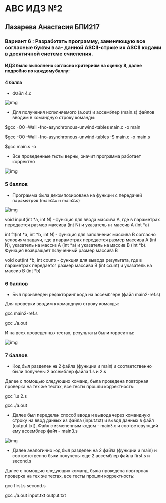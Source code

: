 # АBC ИДЗ №2 
## Лазарева Анастасия БПИ217
### Вариант 6 : Разработать программу, заменяющую все согласные буквы в за- данной ASCII-строке их ASCII кодами в десятичной системе счисления.
#### ИДЗ было выполнено согласно критериям на оценку 8, далее подробно по каждому баллу:

#### 4 балла

- Файл 4.c


![img](/image1.png)

- Для получения исполняемого (a.out)  и ассемблер (main.s) файлов вводим в командную строку команды:

$gcc -O0 -Wall -fno-asynchronous-unwind-tables main.c -o main

$gcc -O0 -Wall -fno-asynchronous-unwind-tables -S main.c -o main.s

$gcc main.s -o

- Все проведенные тесты верны, значит программа работает корректно

![img](/image2.png)

### 5 баллов

- Программа была декомпозирована на функции с передачей параметров (main2.c и main2.s)

![img](/image3.png)


void input(int *a, int N) - функция для ввода массива А, где в параметрах передается размер массива (int N) и указатель на массив А (int *a)

int f1(int *a, int *b, int N) - функция для заполнения массива B согласно условиям задачи, где в параметрах передается размер массива А (int N), указатель на массив А (int *a) и указатель на массив B (int *b). Функция возвращает полученный размер массива В

void out(int *b, int count) - функция для вывода результата, где в параметрах передается размер массива B (int count)  и указатель на массив B (int *b)

### 6 баллов

- Был произведен рефакторинг кода на ассемблере (файл main2-ref.s)

Для проверки вводим в командную строку команды: 

gcc main2-ref.s

gcc ./a.out

И на всех проведенных тестах, результаты были корректны:

![img](/image4.png)

### 7 баллов

- Код был разделен на 2 файла (функции и main) и соответственно были получены 2 ассемблер файла 1.s и 2.s 

Далее с помощью следующих команд, была проведена повторная проверка на тех же тестах, все тесты прошли корректность:

gcc 1.s 2.s

gcc ./a.out

- Далее был переделан способ ввода и вывода через командную строку на ввод данных из файла (input.txt) и вывод данных в файл (output.txt). Файл с измененным кодом - main3.c и соответсвующий ему ассемблер файл - main3.s

![img](/image5.png)

- Далее аналогично код был разделен на 2 файла (функции и main) и соответственно были получены еще 2 ассемблер файла first.s и second.s

Далее с помощью следующих команд, была проведена повторная проверка на тех же тестах, все тесты прошли корректность:

gcc first.s second.s

gcc ./a.out input.txt output.txt
